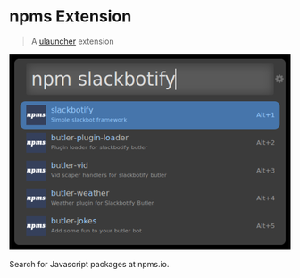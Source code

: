 
# npms Extension
> A [ulauncher](https://ulauncher.io/) extension

![screenshot](screenshot.png)

Search for Javascript packages at npms.io.

